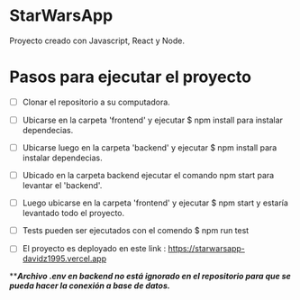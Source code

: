 # StarWarsApp
Proyecto creado con Javascript, React y Node.

# Pasos para ejecutar el proyecto

- [ ] Clonar el repositorio a su computadora.
- [ ] Ubicarse en la carpeta 'frontend' y ejecutar $ npm install para instalar dependecias.
- [ ] Ubicarse luego en la carpeta 'backend' y ejecutar $ npm install para instalar dependecias.
- [ ] Ubicado en la carpeta backend ejecutar el comando npm start para levantar el 'backend'.
- [ ] Luego ubicarse en la carpeta 'frontend' y ejecutar $ npm start y estaría levantado todo el proyecto.

- [ ] Tests pueden ser ejecutados con el comendo $ npm run test
- [ ] El proyecto es deployado en este link : https://starwarsapp-davidz1995.vercel.app

*****Archivo .env en backend no está ignorado en el repositorio para que se pueda hacer la conexión a base de datos.***
